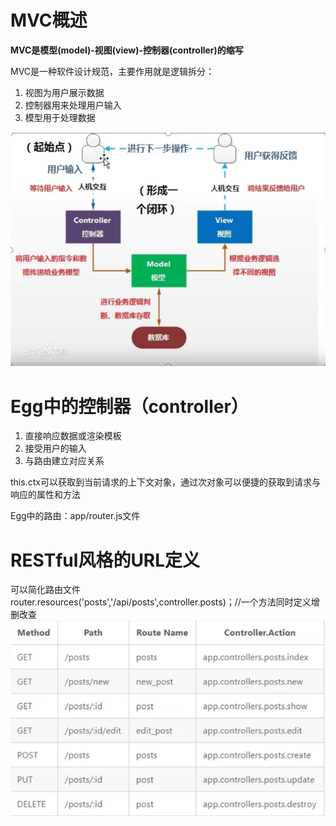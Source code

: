 
# MVC概述
**MVC是模型(model)-视图(view)-控制器(controller)的缩写**

MVC是一种软件设计规范，主要作用就是逻辑拆分：

1. 视图为用户展示数据
1. 控制器用来处理用户输入
1. 模型用于处理数据

![image.png](./assets/1637161456431-824988a7-6abf-4266-a9ec-705c2b588b4d.png)


# Egg中的控制器（controller）

1. 直接响应数据或渲染模板
1. 接受用户的输入
1. 与路由建立对应关系

this.ctx可以获取到当前请求的上下文对象，通过次对象可以便捷的获取到请求与响应的属性和方法

Egg中的路由：app/router.js文件


# RESTful风格的URL定义
可以简化路由文件<br />router.resources('posts','/api/posts',controller.posts)；//一个方法同时定义增删改查
![image.png](./assets/1637219404500-8236ddd1-b9e9-4cf8-89ce-cd312742a970.png)
